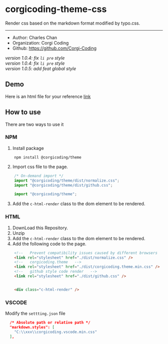 # corgicoding-theme-css

Render css based on the markdown format modified by typo.css.

***

- Author: Charles Chan
- Organization: Corgi Coding
- Github: https://github.com/Corgi-Coding

*version 1.0.4: fix `li pre` style*  
*version 1.0.4: fix `li pre` style*  
*version 1.0.5: add feat global style*

## Demo

Here is an html file for your reference [link](./demo/index.html)

## How to use

There are two ways to use it

### NPM

1. Install package

```
    npm install @corgicoding/theme
```

2. Import css file to the page.

``` js
    /* On-demand import */
    import "@corgicoding/theme/dist/normalize.css";
    import "@corgicoding/theme/dist/github.css";

    import "@corgicoding/theme";
```

3. Add the `c-html-render` class to the dom element to be rendered.

### HTML

1. DownLoad this Repository.
2. Unzip
3. Add the `c-html-render` class to the dom element to be rendered.
4. Add the following code to the page.

``` html
    <!--   Prevent compatibility issues caused by different browsers   --> 
    <link rel="stylesheet" href="./dist/normalize.css" />
    <!--   corgicoding.theme   -->
    <link rel="stylesheet" href="./dist/corgicoding.theme.min.css" />
    <!--   github style code render   -->
    <link rel="stylesheet" href="./dist/github.css" />


    <div class="c-html-render" />
```

### VSCODE

Modify the `settting.json` file

``` json
  /* Absolute path or relative path */
  "markdown.styles": [
    "C:\\xxx\\corgicoding.vscode.min.css"
  ],
```
